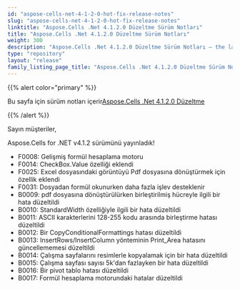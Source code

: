 ```yaml
---
id: "aspose-cells-net-4-1-2-0-hot-fix-release-notes"
slug: "aspose-cells-net-4-1-2-0-hot-fix-release-notes"
linktitle: "Aspose.Cells .Net 4.1.2.0 Düzeltme Sürüm Notları"
title: "Aspose.Cells .Net 4.1.2.0 Düzeltme Sürüm Notları"
weight: 300
description: "Aspose.Cells .Net 4.1.2.0 Düzeltme Sürüm Notları – the latest updates and fixes."
type: "repository"
layout: "release"
family_listing_page_title: "Aspose.Cells .Net 4.1.2.0 Düzeltme Sürüm Notları"
---
```

{{% alert color="primary" %}} 

 Bu sayfa için sürüm notları içerir[Aspose.Cells .Net 4.1.2.0 Düzeltme](https://releases.aspose.com/cells/net/new-releases/aspose.cells-.net-4.1.2.0-hot-fix/)

{{% /alert %}} 

 Sayın müşteriler,

 Aspose.Cells for .NET v4.1.2 sürümünü yayınladık!

- F0008: Gelişmiş formül hesaplama motoru
- F0014: CheckBox.Value özelliği eklendi
- F0025: Excel dosyasındaki görüntüyü Pdf dosyasına dönüştürmek için özellik eklendi
- F0031: Dosyadan formül okunurken daha fazla işlev desteklenir
- B0009: pdf dosyasına dönüştürülürken birleştirilmiş hücreyle ilgili bir hata düzeltildi
- B0010: StandardWidth özelliğiyle ilgili bir hata düzeltildi
- B0011: ASCII karakterlerini 128-255 kodu arasında birleştirme hatası düzeltildi
- B0012: Bir CopyConditionalFormattings hatası düzeltildi
- B0013: InsertRows/InsertColumn yönteminin Print_Area hatasını güncellememesi düzeltildi
- B0014: Çalışma sayfalarını resimlerle kopyalamak için bir hata düzeltildi
- B0015: Çalışma sayfası sayısı 5k'dan fazlayken bir hata düzeltildi
- B0016: Bir pivot tablo hatası düzeltildi
- B0017: Formül hesaplama motorundaki hatalar düzeltildi
